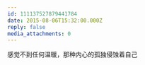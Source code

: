 ```yaml
---
id: 111137527879441784
date: 2015-08-06T15:32:00.000Z
reply: false
media_attachments: 0
---
```


感觉不到任何温暖，那种内心的孤独侵蚀着自己 ​​​​

